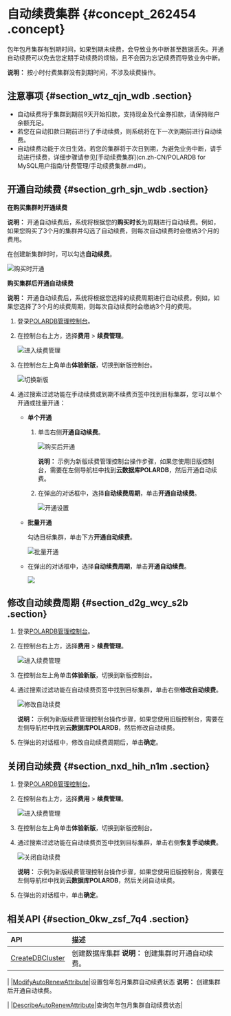 # 自动续费集群 {#concept_262454 .concept}

包年包月集群有到期时间，如果到期未续费，会导致业务中断甚至数据丢失。开通自动续费可以免去您定期手动续费的烦恼，且不会因为忘记续费而导致业务中断。

**说明：** 按小时付费集群没有到期时间，不涉及续费操作。

## 注意事项 {#section_wtz_qjn_wdb .section}

-   自动续费将于集群到期前9天开始扣款，支持现金及代金券扣款，请保持账户余额充足。
-   若您在自动扣款日期前进行了手动续费，则系统将在下一次到期前进行自动续费。
-   自动续费功能于次日生效。若您的集群将于次日到期，为避免业务中断，请手动进行续费，详细步骤请参见[手动续费集群](cn.zh-CN/POLARDB for MySQL用户指南/计费管理/手动续费集群.md#)。

## 开通自动续费 {#section_grh_sjn_wdb .section}

**在购买集群时开通续费**

**说明：** 开通自动续费后，系统将根据您的**购买时长**为周期进行自动续费。例如，如果您购买了3个月的集群并勾选了自动续费，则每次自动续费时会缴纳3个月的费用。

在创建新集群时时，可以勾选**自动续费**。

![购买时开通](http://static-aliyun-doc.oss-cn-hangzhou.aliyuncs.com/assets/img/216851/155929043646767_zh-CN.png)

**购买集群后开通自动续费**

**说明：** 开通自动续费后，系统将根据您选择的续费周期进行自动续费。例如，如果您选择了3个月的续费周期，则每次自动续费时会缴纳3个月的费用。

1.  登录[POLARDB管理控制台](https://polardb.console.aliyun.com/)。
2.  在控制台右上方，选择**费用** \> **续费管理**。

    ![进入续费管理](http://static-aliyun-doc.oss-cn-hangzhou.aliyuncs.com/assets/img/216851/155929043646768_zh-CN.png)

3.  在控制台左上角单击**体验新版**，切换到新版控制台。

    ![切换新版](http://static-aliyun-doc.oss-cn-hangzhou.aliyuncs.com/assets/img/3030/155929043748373_zh-CN.png)

4.  通过搜索过滤功能在手动续费或到期不续费页签中找到目标集群，您可以单个开通或批量开通：
    -   **单个开通** 
        1.  单击右侧**开通自动续费**。

            ![购买后开通](http://static-aliyun-doc.oss-cn-hangzhou.aliyuncs.com/assets/img/216851/155929043746770_zh-CN.png)

            **说明：** 示例为新版续费管理控制台操作步骤，如果您使用旧版控制台，需要在左侧导航栏中找到**云数据库POLARDB**，然后开通自动续费。

        2.  在弹出的对话框中，选择**自动续费周期**，单击**开通自动续费**。

            ![开通设置](http://static-aliyun-doc.oss-cn-hangzhou.aliyuncs.com/assets/img/216851/155929043746771_zh-CN.png)

    -   **批量开通** 

        勾选目标集群，单击下方**开通自动续费**。

        ![批量开通](http://static-aliyun-doc.oss-cn-hangzhou.aliyuncs.com/assets/img/216851/155929043748385_zh-CN.png)

    -   在弹出的对话框中，选择**自动续费周期**，单击**开通自动续费**。

        ![](http://static-aliyun-doc.oss-cn-hangzhou.aliyuncs.com/assets/img/216851/155929043748386_zh-CN.png)


## 修改自动续费周期 {#section_d2g_wcy_s2b .section}

1.  登录[POLARDB管理控制台](https://polardb.console.aliyun.com/)。
2.  在控制台右上方，选择**费用** \> **续费管理**。

    ![进入续费管理](http://static-aliyun-doc.oss-cn-hangzhou.aliyuncs.com/assets/img/216851/155929043646768_zh-CN.png)

3.  在控制台左上角单击**体验新版**，切换到新版控制台。
4.  通过搜索过滤功能在自动续费页签中找到目标集群，单击右侧**修改自动续费**。

    ![修改自动续费](http://static-aliyun-doc.oss-cn-hangzhou.aliyuncs.com/assets/img/216851/155929043746773_zh-CN.png)

    **说明：** 示例为新版续费管理控制台操作步骤，如果您使用旧版控制台，需要在左侧导航栏中找到**云数据库POLARDB**，然后修改自动续费。

5.  在弹出的对话框中，修改自动续费周期后，单击**确定**。

## 关闭自动续费 {#section_nxd_hih_n1m .section}

1.  登录[POLARDB管理控制台](https://polardb.console.aliyun.com/)。
2.  在控制台右上方，选择**费用** \> **续费管理**。

    ![进入续费管理](http://static-aliyun-doc.oss-cn-hangzhou.aliyuncs.com/assets/img/216851/155929043646768_zh-CN.png)

3.  在控制台左上角单击**体验新版**，切换到新版控制台。
4.  通过搜索过滤功能在自动续费页签中找到目标集群，单击右侧**恢复手动续费**。

    ![关闭自动续费](http://static-aliyun-doc.oss-cn-hangzhou.aliyuncs.com/assets/img/216851/155929043748390_zh-CN.png)

    **说明：** 示例为新版续费管理控制台操作步骤，如果您使用旧版控制台，需要在左侧导航栏中找到**云数据库POLARDB**，然后关闭自动续费。

5.  在弹出的对话框中，单击**确定**。

## 相关API {#section_0kw_zsf_7q4 .section}

|API|描述|
|:--|:-|
|[CreateDBCluster](../../../../cn.zh-CN/API参考/集群管理/CreateDBCluster.md#)|创建数据库集群 **说明：** 创建集群时开通自动续费。

 |
|[ModifyAutoRenewAttribute](../../../../cn.zh-CN/API参考/集群管理/ModifyAutoRenewAttribute.md#)|设置包年包月集群自动续费状态 **说明：** 创建集群后开通自动续费。

 |
|[DescribeAutoRenewAttribute](../../../../cn.zh-CN/API参考/集群管理/DescribeAutoRenewAttribute.md#)|查询包年包月集群自动续费状态|

